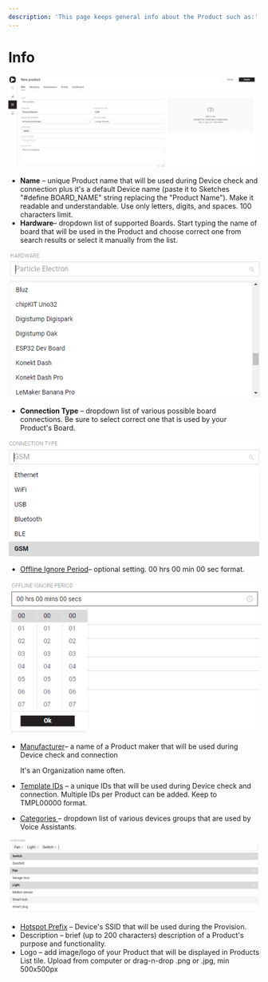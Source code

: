 ```yaml
---
description: 'This page keeps general info about the Product such as:'
---
```


# Info

![](../../../../.gitbook/assets/prod_info.png)

* **Name** – unique Product name that will be used during Device check and connection plus it's a default Device name \(paste it to Sketches "\#define BOARD\_NAME" string replacing the "Product Name"\). Make it readable and understandable. Use only letters, digits, and spaces. 100 characters limit.  
* **Hardware**– dropdown list of supported Boards. Start typing the name of  board that will be used in the Product and choose correct one from search results or select it manually from the list.

![](../../../../.gitbook/assets/hardware.png)



* **Connection Type** – dropdown list of various possible board connections. Be sure to select correct one that is used by your Product's Board.

![](../../../../.gitbook/assets/connection-type.png)



* [Offline Ignore Period](offline-ignore-period.md)– optional setting. 00 hrs 00 min 00 sec format.

![](../../../../.gitbook/assets/offline_ignore_period.png)



* [Manufacturer](manufacturer.md)– a name of a Product maker that will be used during Device check and connection

  It's an Organization name often.  

* [Template IDs](template-ids.md) – a unique IDs that will be used during Device check and connection. Multiple IDs per Product can be added. Keep to TMPL00000 format. 
* [Categories ](categories.md)– dropdown list of various devices groups that are used by Voice Assistants.

![](../../../../.gitbook/assets/categories.png)



* [Hotspot Prefix](hotspot-prefix.md) – Device's SSID that will be used during the Provision. 
* Description – brief \(up to 200 characters\) description of a Product's purpose and functionality. 
* Logo – add image/logo of your Product that will be displayed in Products List tile. Upload from computer or drag-n-drop .png or .jpg, min 500x500px



